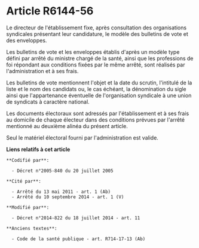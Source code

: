 # Article R6144-56

Le directeur de l'établissement fixe, après consultation des organisations syndicales présentant leur candidature, le modèle
des bulletins de vote et des enveloppes. 

Les bulletins de vote et les enveloppes établis d'après un modèle type défini par arrêté du ministre chargé de la santé,
ainsi que les professions de foi répondant aux conditions fixées par le même arrêté, sont réalisés par l'administration et à
ses frais. 

Les bulletins de vote mentionnent l'objet et la date du scrutin, l'intitulé de la liste et le nom des candidats ou, le cas
échéant, la dénomination du sigle ainsi que l'appartenance éventuelle de l'organisation syndicale à une union de syndicats à
caractère national. 

Les documents électoraux sont adressés par l'établissement et à ses frais au domicile de chaque électeur dans des conditions
prévues par l'arrêté mentionné au deuxième alinéa du présent article. 

Seul le matériel électoral fourni par l'administration est valide.

**Liens relatifs à cet article**

	**Codifié par**:

	  - Décret n°2005-840 du 20 juillet 2005

	**Cité par**:

	  - Arrêté du 13 mai 2011 - art. 1 (Ab)
	  - Arrêté du 10 septembre 2014 - art. 1 (V)

	**Modifié par**:

	  - Décret n°2014-822 du 18 juillet 2014 - art. 11

	**Anciens textes**:

	  - Code de la santé publique - art. R714-17-13 (Ab)
